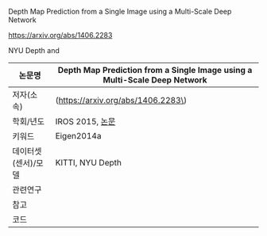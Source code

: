 Depth Map Prediction from a Single Image using a Multi-Scale Deep Network

https://arxiv.org/abs/1406.2283

NYU Depth and 




|논문명 |Depth Map Prediction from a Single Image using a Multi-Scale Deep Network |
| --- | --- |
| 저자\(소속\) | \(https://arxiv.org/abs/1406.2283\) |
| 학회/년도 | IROS 2015, [논문]() |
| 키워드 | Eigen2014a|
| 데이터셋(센서)/모델 |KITTI, NYU Depth |
| 관련연구||
| 참고 | |
| 코드 | |



